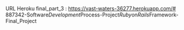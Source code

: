 URL Heroku final_part_3 : 
https://vast-waters-36277.herokuapp.com/#   8 8 7 3 4 2 - S o f t w a r e _ D e v e l o p m e n t _ P r o c e s s - P r o j e c t _ R u b y _ o n _ R a i l s _ F r a m e w o r k - F i n a l _ P r o j e c t  
 
